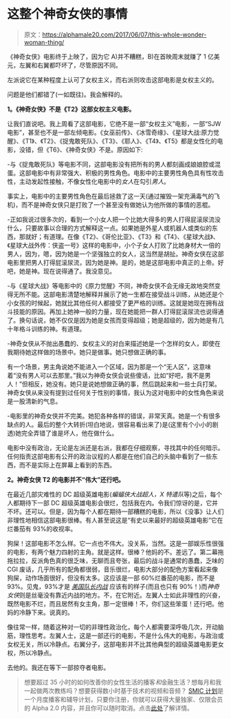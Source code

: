 # 这整个神奇女侠的事情

> 原文：<https://alphamale20.com/2017/06/07/this-whole-wonder-woman-thing/>

《神奇女侠》电影终于上映了，因为它 A)并不糟糕，B)在首映周末就赚了 1 亿美元，左翼和右翼都吓坏了，尽管原因不同。

左派说它在某种程度上认可了女权主义，而右派则攻击这部电影是女权主义的。

问题是他们都错了(一如既往)。我会解释的。

**1。《神奇女侠》不是《T2》这部女权主义电影。**

让我们直说吧。我上周看了这部电影，它绝不是一部“女权主义”电影，一部“SJW 电影”，甚至也不是一部左倾电影。《女巫前传》、《冰雪奇缘》、《星球大战:原力觉醒》、《T1》、《T2》、《捉鬼敢死队》、《T3》、《耶人》、《T4》、《T5》都是女性化的电影，没错，但《T6》、《神奇女侠》不是。原因如下:

-与《捉鬼敢死队》等电影不同，这部电影没有把所有的男人都刻画成娘娘腔或混蛋。这部电影中有非常强大、积极的男性角色。电影中的主要男性角色具有性攻击性，主动发起性接触，不像女性化电影中的*女人*在勾引*男人*。

事实上，电影中的主要男性角色在最后拯救了这一天(通过摧毁一架充满毒气的飞机)，而不是神奇女侠只是打败了一个甚至没有做她认为他所做的事情的恶棍。

-正如我说过很多次的，看到一个小女人把一个比她大得多的男人打得屁滚尿流没什么，只要故事以合理的方式解释这一点。如果她是外星人或机器人或类似的东西，那就好；有道理。在像《T2》、《哥伦比亚》、《T3》和《T4》、《星球大战》、《星球大战外传：侠盗一号》这样的电影中，小个子女人打败了比她身材大一倍的男人，因为，嗯，因为她是一个坚强独立的女人，这当然是胡扯。神奇女侠在这部电影里把男人打得屁滚尿流，因为她是神。是的，她是这部电影中真正的上帝。好吧，她是神。现在说得通了。我没意见。

-与《星球大战》等电影中的《原力觉醒》不同，神奇女侠不会无缘无故地突然变得无所不能。这部电影清楚地解释并展示了她一生都在接受战斗训练，从她还是个小女孩的时候起，她就比其他任何人都接受了更严格的训练。这就是她现在拥有战斗技能的原因。再加上她神一般的力量，现在她能把一群人打得屁滚尿流也说得通了。换句话说，她不仅仅是因为她是女孩而变得超级；她是超级的，因为她是有几十年格斗训练的神。有道理。

-神奇女侠从不抛出愚蠢的、女权主义的对白来描述她是一个怎样的女人，即使在我期待她这样做的场景中。她只是做事。她只想做正确的事。

有一个场景，男主角说她不能进入一个区域，因为那是一个“无人区”，这意味着“没有男人可以去那里。”我以为神奇女侠会说些傻话，比如“好吧，我不是男人！”但相反，她没有。她只是说她想做正确的事，然后跳起来和一些士兵打架。神奇女侠从来没有提到过任何关于性别的事情，我认为这对电影中的女性角色来说是一股清新的气息。

-电影里的神奇女侠并不完美。她犯各种各样的错误，非常天真。她是一个有很多缺点的人。最后的整个大转折(坦白地说，很容易看出来了)是(这里有个小小的剧透)她完全弄错了谁是坏人，他在做什么。

电影中没有政治，无论是左派还是右派，我都在仔细观察，寻找其中的任何暗示。任何指责这部电影有公开的政治议程的人都是在他们自己的头脑中看到了一些东西，而不是实际上在屏幕上看到的东西。

**2。神奇女侠 T2 的电影并不“伟大”还行吧。**

在最近几部灾难性的 DC 超级英雄电影(*蝙蝠侠大战超人，X 特遣队*等)之后，每个人都期待下一部 DC 超级英雄电影会很烂，包括我在内。令我们惊讶的是，它并不坏。还可以。但是，因为每个人都在期待一部糟糕的电影，所以《没事》让人们非理性地相信这部电影很棒。有人甚至说这是“有史以来最好的超级英雄电影”它在烂番茄有 93%的收视率。

狗屎！这部电影不怎么样。它一点也不伟大。没关系，当然。这是一部娱乐性很强的电影，有两个魅力四射的主角。就是这样。很棒？他妈的不。差远了。第二幕拖拖拉拉，反派角色真的很乏味，无聊而且夸张，最后的战斗是通常的愚蠢，乏味的 CGI 废话，几乎所有的配角都很弱，音乐很烂，电影大部分的配色方案看起来像狗屎，动作场面很好，但没有太多。这应该是一部 60%烂番茄的电影，而不是 93%。见鬼，93%才是 [*美国队长内战*](https://calebjonesblog.com/captain-america-civil-war-review/) 应该有的样子(而且也只有 90%！)而*神奇女侠*则是丝毫没有靠近内战的地方。不，在它附近。左翼人士如此非理性的兴奋，既然电影不烂，而且居然有女主角，那一定很棒！不，你们这些笨蛋！还行吧。他妈的冷静下来。说真的。

像往常一样，随着这种对一切的非理性政治化，每个人都需要深呼吸几次，开动脑筋，理性思考。左翼人士，这是一部还行的电影，不是什么伟大的电影，与政治或女权无关，所以冷静点。右翼分子，这部电影并不比其他典型的超级英雄电影更女权，所以冷静点。

去他的。我还在等下一部掠夺者电影。

> 想要超过 35 小时的如何改善你的女性生活的播客*和*金融生活？想每月和我一起做两次教练吗？想要获得数小时基于技术的视频和音频？ [SMIC 计划](https://alphamale20.kartra.com/page/vIL17)是一个月度播客和辅导计划，只要你注册，你就可以获得大量独家、仅限会员的 Alpha 2.0 内容，并且你可以随时取消。点击[此处](https://alphamale20.kartra.com/page/vIL17)了解详情。
> 
> 